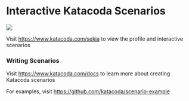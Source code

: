 # Interactive Katacoda Scenarios

[![](http://shields.katacoda.com/katacoda/sekia/count.svg)](https://www.katacoda.com/sekia "Get your profile on Katacoda.com")

Visit https://www.katacoda.com/sekia to view the profile and interactive scenarios

### Writing Scenarios
Visit https://www.katacoda.com/docs to learn more about creating Katacoda scenarios

For examples, visit https://github.com/katacoda/scenario-example
